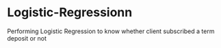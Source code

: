# Logistic-Regressionn
Performing Logistic Regression to know whether client subscribed a term deposit or not
